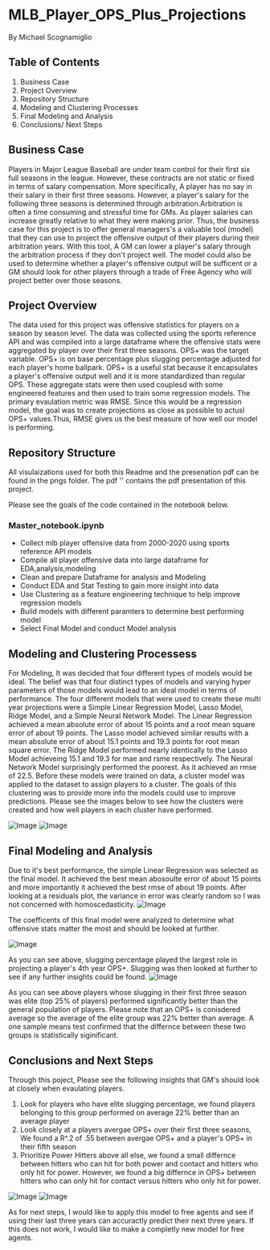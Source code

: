 # MLB_Player_OPS_Plus_Projections
By Michael Scognamiglio
## Table of Contents
1. Business Case 
1. Project Overview  
1. Repository Structure
1. Modeling and Clustering Processes
1. Final Modeling and Analysis
1. Conclusions/ Next Steps
## Business Case
Players in Major League Baseball are under team control for their first six full seasons in the league. However, these contracts are not static or fixed in terms of salary compensation. More specifically, A player has no say in their salary in their first three seasons. However, a player's salary for the following three seasons is determined through arbitration.Arbitration is often a time consuming and stressful time for GMs. As player salaries can increase greatly relative to what they were making prior. Thus, the business case for this project is to offer general managers's a valuable tool (model) that they can use to project the offensive output of their players during their arbitration years. With this tool, A GM can lower a player's salary through the  arbitration process if they don't project well. The model could also be used to determine whether a player's offensive output will be sufficent or a GM should look for other players through a trade of Free Agency who will project better over those seasons. 
## Project Overview 
The data used for this project was offensive statistics for players on a season by season level. The data was collected using the sports reference API and was compiled into a large dataframe where the offensive stats were aggregated by player over their first three seasons. OPS+ was the target variable. OPS+ is on base percentage plus slugging percentage adjusted for each player's home ballpark. OPS+ is a useful stat because it encapsulates a player's offensive output well and it is more standardized than regular OPS.  These aggregate stats were then used couplesd with some engineered features and then used to train some regression models. The primary evaulation metric was RMSE. Since this would be a regression model, the goal was to create projections as close as possible to actusl OPS+ values.Thus, RMSE gives us the best measure of how well our model is performing.
## Repository Structure 
All visulaizations used for both this Readme and the presenation pdf can be found in the pngs folder.
 The pdf '' contains the  pdf presentation of this project.
 
Please see the goals of the code contained in the notebook below. 
 ### Master_notebook.ipynb
  - Collect mlb player offensive data from 2000-2020 using sports reference API  models
  - Compile all player offensive data into large dataframe for EDA,analysis,modeling
  - Clean and prepare Dataframe for analysis and Modeling
  - Conduct EDA and Stat Testing to gain more insight into data
  - Use Clustering as a feature engineering technique to help improve regression models
  - Build models with different paramters to determine best performing model
  - Select Final Model and conduct Model analysis
  
## Modeling and Clustering Processess
For Modeling, It was decided that four different types of models would be ideal. The belief was that four distinct types of models and varying hyper parameters of those models would lead to an ideal model in terms of performance. The four different models that were used to create these multi year projections were a Simple Linear Regression Model, Lasso Model, Ridge Model, and a Simple Neural Network Model.  The Linear Regression achieved a mean absolute error of about 15 points and a root mean square error of about 19 points. The Lasso model achieved similar results with a mean absolute error of about 15.1 points and 19.3 points for root mean square error.  The Ridge Model performed nearly identically to the Lasso Model achieveing 15.1 and 19.3 for mae and rsme respectively. The Neural Network Model surprisingly performed the poorest. As it achieved an rmse of 22.5. Before these models were trained on data, a cluster model was applied to the dataset to assign players to a cluster. The goals of this clustering was to provide more info the models could use to improve predictions. Please see the images below to see how the clusters were created and how well players in each cluster have performed.  

![Image](https://raw.githubusercontent.com/Scogs25/MlB_Player_OPS_Plus_Projections/main/pngs/Player_Clusters.png)
![Image](https://raw.githubusercontent.com/Scogs25/MlB_Player_OPS_Plus_Projections/main/pngs/Clusters_1980_onward.png)


## Final Modeling and Analysis
 Due to it's best performance, the simple Linear Regression was selected as the final model. It achieved the best mean abosoulte error of about 15 points and more importantly it achieved the best rmse of about 19 points. After looking at a residuals plot, the variance in error was clearly random so I was not concerned with homoscedasticity. 
  ![Image](https://raw.githubusercontent.com/Scogs25/MlB_Player_OPS_Plus_Projections/main/pngs/Residuals_Plot_for_4th_Year_Projections.png)
 
 The coefficents of this final model were analyzed to determine what offensive stats matter the most and should be looked at further.
 
 ![Image](https://raw.githubusercontent.com/Scogs25/MlB_Player_OPS_Plus_Projections/main/pngs/Feature_Coefficients_4th_Season_Projections.png)

As you can see above, slugging percentage played the largest role in projecting a player's 4th year OPS+. Slugging was then looked at further to see if any further insights could be found. 
 ![Image](https://github.com/Scogs25/MlB_Player_OPS_Plus_Projections/blob/main/pngs/How_Past_Slugging_Performance_Influences_Future_Offensive_Output.png)
 
 As you can see above players whose slugging in their first three season was elite (top 25% of players) performed significantly better than the general population of players. Please note that an OPS+ is conisdered average so the average of the elite group was 22% better than average. A one sample means test confirmed that
 the differnce between these two groups is statistically siginificant.
 
 ## Conclusions and Next Steps
  Through this poject, Please see the following insights that GM's should look at closely when evaulating players. 
  1. Look for players who have elite slugging percentage, we found players belonging to this group performed on average 22% better than an average player
  1. Look closely at a players avergae OPS+ over their first three seasons, We found a R^.2 of .55 between avergae OPS+ and a player's OPS+ in their fifth season
  1. Prioritize Power Hitters above all else, we found a small differnce between hitters who can hit for both power and contact and hitters who only hit for power. However, we found a big differnce in OPS+ between hitters who can only hit for contact versus hitters who only hit for power. 
  
 ![Image](https://raw.githubusercontent.com/Scogs25/MlB_Player_OPS_Plus_Projections/main/pngs/5th_Season_OPS%2B_projections.png)
 ![Image](https://raw.githubusercontent.com/Scogs25/MlB_Player_OPS_Plus_Projections/main/pngs/How_Different_Types_of_Hitters_Perform_in_6th_Season.png)
  
  As for next steps, I would like to apply this model to free agents and see if using their last three years can accuractly predict their next three years. If this does not work, I would like to make a completly new model for free agents.
